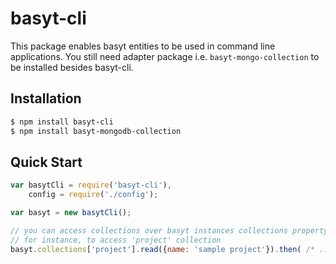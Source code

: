 # basyt-cli
This package enables basyt entities to be used in command line applications. You still need adapter package i.e. `basyt-mongo-collection` to be installed besides basyt-cli.


## Installation

```bash
$ npm install basyt-cli
$ npm install basyt-mongodb-collection
```

## Quick Start

```js
var basytCli = require('basyt-cli'),
    config = require('./config');

var basyt = new basytCli();

// you can access collections over basyt instances collections property.
// for instance, to access 'project' collection
basyt.collections['project'].read({name: 'sample project'}).then( /* ... */ );
```
